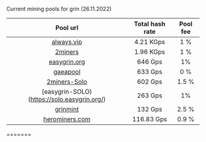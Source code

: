 Current mining pools for grin (26.11.2022)

**Pool url**|  Total hash rate |  Pool fee      
:-----:|:-----:|:-----:|
[always.vip](http://pool.always.vip/) | 4.21 KGps| 1 %
[2miners](https://grin.2miners.com/)| 1.96 KGps| 1 %
[easygrin.org](https://pool.easygrin.org)| 646 Gps | 1%
[gaeapool](https://gaeapool.com/) | 633 Gps | 0 % 
[2miners-Solo](https://solo-grin.2miners.com/) | 602 Gps | 1.5 %
[easygrin-SOLO)(https://solo.easygrin.org/) | 263 Gps | 1% 
[grinmint](https://grinmint.com/) | 132 Gps| 2.5 %
[herominers.com](https://grin.herominers.com/) | 116.83 Gps | 0.9 % 

=======
